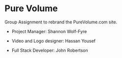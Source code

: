 # Pure Volume

Group Assignment to rebrand the PureVolume.com site.

- Project Manager: Shannon Wolf-Fyre

- Video and Logo designer: Hassan Yousef

- Full Stack Developer: John Robertson
